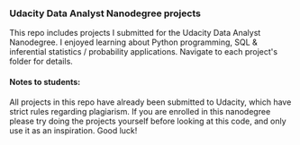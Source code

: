 ### Udacity Data Analyst Nanodegree projects
This repo includes projects I submitted for the Udacity Data Analyst Nanodegree. 
I enjoyed learning about Python programming, SQL & inferential statistics / probability applications. 
Navigate to each project's folder for details.

#### Notes to students:
All projects in this repo have already been submitted to Udacity, which have strict rules regarding plagiarism. If you are enrolled in this nanodegree please try doing the projects yourself before looking at this code, and only use it as an inspiration. Good luck!
